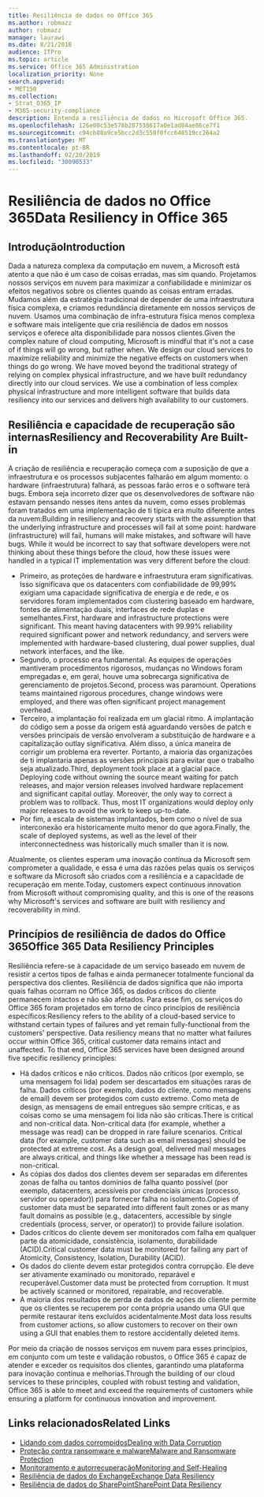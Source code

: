```yaml
---
title: Resiliência de dados no Office 365
ms.author: robmazz
author: robmazz
manager: laurawi
ms.date: 8/21/2018
audience: ITPro
ms.topic: article
ms.service: Office 365 Administration
localization_priority: None
search.appverid:
- MET150
ms.collection:
- Strat_O365_IP
- M365-security-compliance
description: Entenda a resiliência de dados no Microsoft Office 365.
ms.openlocfilehash: 126e00c53e578b287538617a0e1ad84ae86ce7f1
ms.sourcegitcommit: c94cb88a9ce5bcc2d3c558f0fcc648519cc264a2
ms.translationtype: MT
ms.contentlocale: pt-BR
ms.lasthandoff: 02/20/2019
ms.locfileid: "30090533"
---
```

# <a name="data-resiliency-in-office-365"></a><span data-ttu-id="2ba79-103">Resiliência de dados no Office 365</span><span class="sxs-lookup"><span data-stu-id="2ba79-103">Data Resiliency in Office 365</span></span>

## <a name="introduction"></a><span data-ttu-id="2ba79-104">Introdução</span><span class="sxs-lookup"><span data-stu-id="2ba79-104">Introduction</span></span>
<span data-ttu-id="2ba79-p101">Dada a natureza complexa da computação em nuvem, a Microsoft está atento a que não é um caso de coisas erradas, mas sim quando. Projetamos nossos serviços em nuvem para maximizar a confiabilidade e minimizar os efeitos negativos sobre os clientes quando as coisas entram erradas. Mudamos além da estratégia tradicional de depender de uma infraestrutura física complexa, e criamos redundância diretamente em nossos serviços de nuvem. Usamos uma combinação de infra-estrutura física menos complexa e software mais inteligente que cria resiliência de dados em nossos serviços e oferece alta disponibilidade para nossos clientes.</span><span class="sxs-lookup"><span data-stu-id="2ba79-p101">Given the complex nature of cloud computing, Microsoft is mindful that it's not a case of if things will go wrong, but rather when. We design our cloud services to maximize reliability and minimize the negative effects on customers when things do go wrong. We have moved beyond the traditional strategy of relying on complex physical infrastructure, and we have built redundancy directly into our cloud services. We use a combination of less complex physical infrastructure and more intelligent software that builds data resiliency into our services and delivers high availability to our customers.</span></span> 

## <a name="resiliency-and-recoverability-are-built-in"></a><span data-ttu-id="2ba79-109">Resiliência e capacidade de recuperação são internas</span><span class="sxs-lookup"><span data-stu-id="2ba79-109">Resiliency and Recoverability Are Built-in</span></span> 
<span data-ttu-id="2ba79-p102">A criação de resiliência e recuperação começa com a suposição de que a infraestrutura e os processos subjacentes falharão em algum momento: o hardware (infraestrutura) falhará, as pessoas farão erros e o software terá bugs. Embora seja incorreto dizer que os desenvolvedores de software não estavam pensando nesses itens antes da nuvem, como esses problemas foram tratados em uma implementação de ti típica era muito diferente antes da nuvem:</span><span class="sxs-lookup"><span data-stu-id="2ba79-p102">Building in resiliency and recovery starts with the assumption that the underlying infrastructure and processes will fail at some point: hardware (infrastructure) will fail, humans will make mistakes, and software will have bugs. While it would be incorrect to say that software developers were not thinking about these things before the cloud, how these issues were handled in a typical IT implementation was very different before the cloud:</span></span> 
- <span data-ttu-id="2ba79-p103">Primeiro, as proteções de hardware e infraestrutura eram significativas. Isso significava que os datacenters com confiabilidade de 99,99% exigiam uma capacidade significativa de energia e de rede, e os servidores foram implementados com clustering baseado em hardware, fontes de alimentação duais, interfaces de rede duplas e semelhantes.</span><span class="sxs-lookup"><span data-stu-id="2ba79-p103">First, hardware and infrastructure protections were significant. This meant having datacenters with 99.99% reliability required significant power and network redundancy, and servers were implemented with hardware-based clustering, dual power supplies, dual network interfaces, and the like.</span></span> 
- <span data-ttu-id="2ba79-p104">Segundo, o processo era fundamental. As equipes de operações mantiveram procedimentos rigorosos, mudanças no Windows foram empregadas e, em geral, houve uma sobrecarga significativa de gerenciamento de projetos.</span><span class="sxs-lookup"><span data-stu-id="2ba79-p104">Second, process was paramount. Operations teams maintained rigorous procedures, change windows were employed, and there was often significant project management overhead.</span></span> 
- <span data-ttu-id="2ba79-p105">Terceiro, a implantação foi realizada em um glacial ritmo. A implantação do código sem a posse da origem está aguardando versões de patch e versões principais de versão envolveram a substituição de hardware e a capitalização outlay significativa. Além disso, a única maneira de corrigir um problema era reverter. Portanto, a maioria das organizações de ti implantaria apenas as versões principais para evitar que o trabalho seja atualizado.</span><span class="sxs-lookup"><span data-stu-id="2ba79-p105">Third, deployment took place at a glacial pace. Deploying code without owning the source meant waiting for patch releases, and major version releases involved hardware replacement and significant capital outlay. Moreover, the only way to correct a problem was to rollback. Thus, most IT organizations would deploy only major releases to avoid the work to keep up-to-date.</span></span> 
- <span data-ttu-id="2ba79-120">Por fim, a escala de sistemas implantados, bem como o nível de sua interconexão era historicamente muito menor do que agora.</span><span class="sxs-lookup"><span data-stu-id="2ba79-120">Finally, the scale of deployed systems, as well as the level of their interconnectedness was historically much smaller than it is now.</span></span> 

<span data-ttu-id="2ba79-121">Atualmente, os clientes esperam uma inovação contínua da Microsoft sem comprometer a qualidade, e essa é uma das razões pelas quais os serviços e software da Microsoft são criados com a resiliência e a capacidade de recuperação em mente.</span><span class="sxs-lookup"><span data-stu-id="2ba79-121">Today, customers expect continuous innovation from Microsoft without compromising quality, and this is one of the reasons why Microsoft's services and software are built with resiliency and recoverability in mind.</span></span> 

## <a name="office-365-data-resiliency-principles"></a><span data-ttu-id="2ba79-122">Princípios de resiliência de dados do Office 365</span><span class="sxs-lookup"><span data-stu-id="2ba79-122">Office 365 Data Resiliency Principles</span></span> 
<span data-ttu-id="2ba79-p106">Resiliência refere-se à capacidade de um serviço baseado em nuvem de resistir a certos tipos de falhas e ainda permanecer totalmente funcional da perspectiva dos clientes. Resiliência de dados significa que não importa quais falhas ocorram no Office 365, os dados críticos do cliente permanecem intactos e não são afetados. Para esse fim, os serviços do Office 365 foram projetados em torno de cinco princípios de resiliência específicos:</span><span class="sxs-lookup"><span data-stu-id="2ba79-p106">Resiliency refers to the ability of a cloud-based service to withstand certain types of failures and yet remain fully-functional from the customers' perspective. Data resiliency means that no matter what failures occur within Office 365, critical customer data remains intact and unaffected. To that end, Office 365 services have been designed around five specific resiliency principles:</span></span> 
- <span data-ttu-id="2ba79-p107">Há dados críticos e não críticos. Dados não críticos (por exemplo, se uma mensagem foi lida) podem ser descartados em situações raras de falha. Dados críticos (por exemplo, dados do cliente, como mensagens de email) devem ser protegidos com custo extremo. Como meta de design, as mensagens de email entregues são sempre críticas, e as coisas como se uma mensagem foi lida não são críticas.</span><span class="sxs-lookup"><span data-stu-id="2ba79-p107">There is critical and non-critical data. Non-critical data (for example, whether a message was read) can be dropped in rare failure scenarios. Critical data (for example, customer data such as email messages) should be protected at extreme cost. As a design goal, delivered mail messages are always critical, and things like whether a message has been read is non-critical.</span></span> 
- <span data-ttu-id="2ba79-130">As cópias dos dados dos clientes devem ser separadas em diferentes zonas de falha ou tantos domínios de falha quanto possível (por exemplo, datacenters, acessíveis por credenciais únicas (processo, servidor ou operador)) para fornecer falha no isolamento.</span><span class="sxs-lookup"><span data-stu-id="2ba79-130">Copies of customer data must be separated into different fault zones or as many fault domains as possible (e.g., datacenters, accessible by single credentials (process, server, or operator)) to provide failure isolation.</span></span> 
- <span data-ttu-id="2ba79-131">Dados críticos do cliente devem ser monitorados com falha em qualquer parte da atomicidade, consistência, isolamento, durabilidade (ACID).</span><span class="sxs-lookup"><span data-stu-id="2ba79-131">Critical customer data must be monitored for failing any part of Atomicity, Consistency, Isolation, Durability (ACID).</span></span> 
- <span data-ttu-id="2ba79-p108">Os dados do cliente devem estar protegidos contra corrupção. Ele deve ser ativamente examinado ou monitorado, reparável e recuperável.</span><span class="sxs-lookup"><span data-stu-id="2ba79-p108">Customer data must be protected from corruption. It must be actively scanned or monitored, repairable, and recoverable.</span></span> 
- <span data-ttu-id="2ba79-134">A maioria dos resultados de perda de dados de ações do cliente permite que os clientes se recuperem por conta própria usando uma GUI que permite restaurar itens excluídos acidentalmente.</span><span class="sxs-lookup"><span data-stu-id="2ba79-134">Most data loss results from customer actions, so allow customers to recover on their own using a GUI that enables them to restore accidentally deleted items.</span></span> 
 
<span data-ttu-id="2ba79-135">Por meio da criação de nossos serviços em nuvem para esses princípios, em conjunto com um teste e validação robustos, o Office 365 é capaz de atender e exceder os requisitos dos clientes, garantindo uma plataforma para inovação contínua e melhorias.</span><span class="sxs-lookup"><span data-stu-id="2ba79-135">Through the building of our cloud services to these principles, coupled with robust testing and validation, Office 365 is able to meet and exceed the requirements of customers while ensuring a platform for continuous innovation and improvement.</span></span> 

## <a name="related-links"></a><span data-ttu-id="2ba79-136">Links relacionados</span><span class="sxs-lookup"><span data-stu-id="2ba79-136">Related Links</span></span>

- [<span data-ttu-id="2ba79-137">Lidando com dados corrompidos</span><span class="sxs-lookup"><span data-stu-id="2ba79-137">Dealing with Data Corruption</span></span>](office-365-dealing-with-data-corruption.md)
- [<span data-ttu-id="2ba79-138">Proteção contra ransomware e malware</span><span class="sxs-lookup"><span data-stu-id="2ba79-138">Malware and Ransomware Protection</span></span>](office-365-malware-and-ransomware-protection.md)
- [<span data-ttu-id="2ba79-139">Monitoramento e autorrecuperação</span><span class="sxs-lookup"><span data-stu-id="2ba79-139">Monitoring and Self-Healing</span></span>](office-365-monitoring-and-self-healing.md)
- [<span data-ttu-id="2ba79-140">Resiliência de dados do Exchange</span><span class="sxs-lookup"><span data-stu-id="2ba79-140">Exchange Data Resiliency</span></span>](office-365-exchange-data-resiliency.md)
- [<span data-ttu-id="2ba79-141">Resiliência de dados do SharePoint</span><span class="sxs-lookup"><span data-stu-id="2ba79-141">SharePoint Data Resiliency</span></span>](office-365-sharepoint-data-resiliency.md)